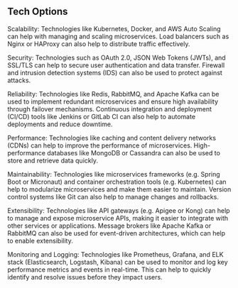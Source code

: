 ## Tech Options

Scalability: Technologies like Kubernetes, Docker, and AWS Auto Scaling can help with managing and scaling microservices. Load balancers such as Nginx or HAProxy can also help to distribute traffic effectively.

Security: Technologies such as OAuth 2.0, JSON Web Tokens (JWTs), and SSL/TLS can help to secure user authentication and data transfer. Firewall and intrusion detection systems (IDS) can also be used to protect against attacks.

Reliability: Technologies like Redis, RabbitMQ, and Apache Kafka can be used to implement redundant microservices and ensure high availability through failover mechanisms. Continuous integration and deployment (CI/CD) tools like Jenkins or GitLab CI can also help to automate deployments and reduce downtime.

Performance: Technologies like caching and content delivery networks (CDNs) can help to improve the performance of microservices. High-performance databases like MongoDB or Cassandra can also be used to store and retrieve data quickly.

Maintainability: Technologies like microservices frameworks (e.g. Spring Boot or Micronaut) and container orchestration tools (e.g. Kubernetes) can help to modularize microservices and make them easier to maintain. Version control systems like Git can also help to manage changes and rollbacks.

Extensibility: Technologies like API gateways (e.g. Apigee or Kong) can help to manage and expose microservice APIs, making it easier to integrate with other services or applications. Message brokers like Apache Kafka or RabbitMQ can also be used for event-driven architectures, which can help to enable extensibility.

Monitoring and Logging: Technologies like Prometheus, Grafana, and ELK stack (Elasticsearch, Logstash, Kibana) can be used to monitor and log key performance metrics and events in real-time. This can help to quickly identify and resolve issues before they impact users.